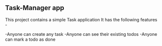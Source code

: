 ## Task-Manager app

This project contains a simple Task application
It has the following features -

-Anyone can create any task
-Anyone can see their existing todos 
-Anyone can mark a todo as done
